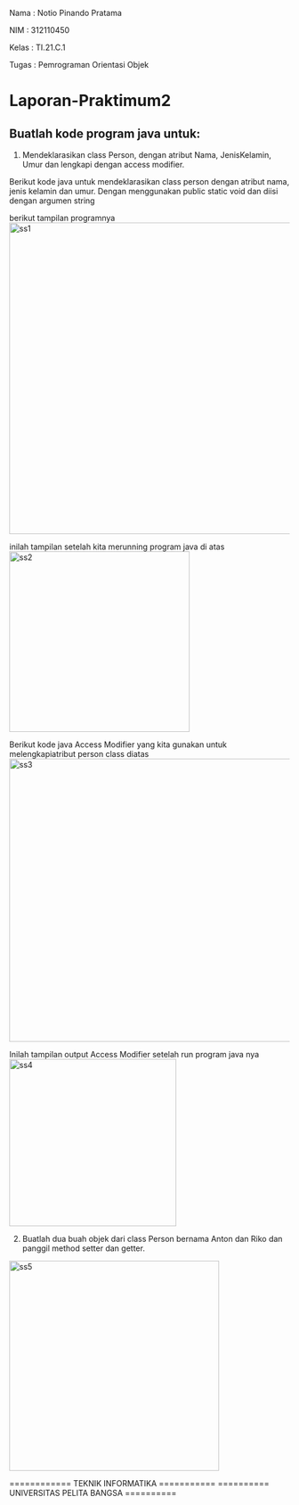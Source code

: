Nama  : Notio Pinando Pratama

NIM   : 312110450

Kelas : TI.21.C.1

Tugas : Pemrograman Orientasi Objek

# Laporan-Praktimum2
## Buatlah kode program java untuk:
1. Mendeklarasikan class Person, dengan atribut Nama, JenisKelamin, Umur dan lengkapi dengan access modifier.

Berikut kode java untuk mendeklarasikan class person dengan atribut nama, jenis kelamin dan umur.
Dengan menggunakan public static void dan diisi dengan argumen string

berikut tampilan programnya
<img width="559" alt="ss1" src="https://user-images.githubusercontent.com/95495311/198755424-d06b7de9-7cb7-4786-a454-107ef6caec56.png">

inilah tampilan setelah kita merunning program java di atas
<img width="324" alt="ss2" src="https://user-images.githubusercontent.com/95495311/198755427-960fd019-01de-4081-874c-e8e3129fa090.png">

Berikut kode java Access Modifier yang kita gunakan untuk melengkapiatribut person class diatas
<img width="508" alt="ss3" src="https://user-images.githubusercontent.com/95495311/198755428-3b7bc8da-308a-4cfa-a400-2608198b871a.png">

Inilah tampilan output Access Modifier setelah run program java nya
<img width="300" alt="ss4" src="https://user-images.githubusercontent.com/95495311/198755429-c6b3c5f6-0f2b-4cd4-91d5-a497edbbb6ca.png">

2. Buatlah dua buah objek dari class Person bernama Anton dan Riko dan panggil method setter dan getter.
<img width="377" alt="ss5" src="https://user-images.githubusercontent.com/95495311/198755431-6abb5772-bac1-4f93-9529-cfb6d9b3020d.png">

============   TEKNIK INFORMATIKA ===========
========== UNIVERSITAS PELITA BANGSA ==========
